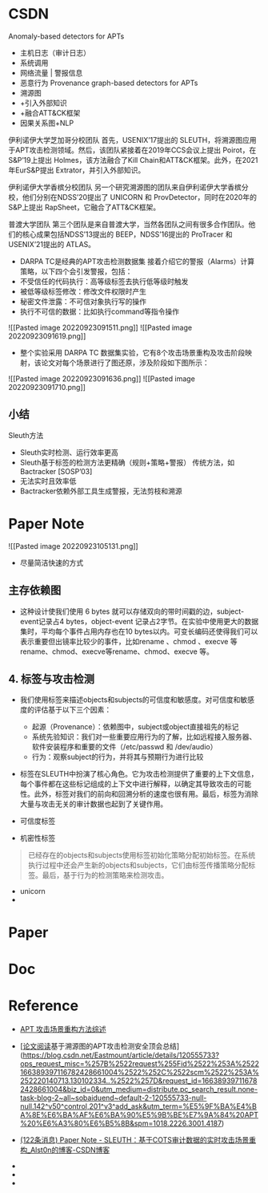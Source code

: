 # CSDN
Anomaly-based detectors for APTs
- 主机日志（审计日志）
- 系统调用
- 网络流量 | 警报信息
- 恶意行为
Provenance graph-based detectors for APTs
- 溯源图
- +引入外部知识
- +融合ATT&CK框架
- 因果关系图+NLP

伊利诺伊大学芝加哥分校团队
首先，USENIX’17提出的 SLEUTH，将溯源图应用于APT攻击检测领域。然后，该团队紧接着在2019年CCS会议上提出 Poirot，在S&P’19上提出 Holmes，该方法融合了Kill Chain和ATT&CK框架。此外，在2021年EurS&P提出 Extrator，并引入外部知识。

伊利诺伊大学香槟分校团队
另一个研究溯源图的团队来自伊利诺伊大学香槟分校，他们分别在NDSS’20提出了 UNICORN 和 ProvDetector，同时在2020年的S&P上提出 RapSheet，它融合了ATT&CK框架。

普渡大学团队
第三个团队是来自普渡大学，当然各团队之间有很多合作团队。他们的核心成果包括NDSS’13提出的 BEEP，NDSS’16提出的 ProTracer 和USENIX’21提出的 ATLAS。

- DARPA TC是经典的APT攻击检测数据集
接着介绍它的警报（Alarms）计算策略，以下四个会引发警报，包括：
- 不受信任的代码执行：高等级标签去执行低等级时触发
- 被低等级标签修改：修改文件权限时产生
- 秘密文件泄露：不可信对象执行写的操作
- 执行不可信的数据：比如执行command等指令操作

![[Pasted image 20220923091511.png]]
![[Pasted image 20220923091619.png]]
- 整个实验采用 DARPA TC 数据集实验，它有8个攻击场景重构及攻击阶段映射，该论文对每个场景进行了图还原，涉及阶段如下图所示：

![[Pasted image 20220923091636.png]]
![[Pasted image 20220923091710.png]]

## 小结
Sleuth方法
- Sleuth实时检测、运行效率更高
- Sleuth基于标签的检测方法更精确（规则+策略+警报）
传统方法，如Bactracker [SOSP’03]
- 无法实时且效率低
- Bactracker依赖外部工具生成警报，无法剪枝和溯源

# Paper Note
![[Pasted image 20220923105131.png]]
- 尽量简洁快速的方式

## 主存依赖图
- 这种设计使我们使用 6 bytes 就可以存储双向的带时间戳的边，subject-event记录占4 bytes，object-event 记录占2字节。在实验中使用更大的数据集时，平均每个事件占用内存也在10 bytes以内。可变长编码还使得我们可以表示重要但出镜率比较少的事件，比如rename 、chmod 、execve 等 rename、chmod、execve等rename、chmod、execve 等。

## 4. 标签与攻击检测
- 我们使用标签来描述objects和subjects的可信度和敏感度。对可信度和敏感度的评估基于以下三个因素：
	- 起源（Provenance）：依赖图中，subject或object直接祖先的标记
	- 系统先验知识：我们对一些重要应用行为的了解，比如远程接入服务器、软件安装程序和重要的文件（/etc/passwd 和 /dev/audio）
	- 行为：观察subject的行为，并将其与预期行为进行比较
- 标签在SLEUTH中扮演了核心角色。它为攻击检测提供了重要的上下文信息，每个事件都在这些标记组成的上下文中进行解释，以确定其导致攻击的可能性。此外，标签对我们的前向和回溯分析的速度也很有用。最后，标签为消除大量与攻击无关的审计数据也起到了关键作用。

- 可信度标签
- 机密性标签

>已经存在的objects和subjects使用标签初始化策略分配初始标签。在系统执行过程中还会产生新的objects和subjects，它们由标签传播策略分配标签。最后，基于行为的检测策略来检测攻击。

- unicorn
- 
# Paper

# Doc


# Reference
- [APT 攻击场景重构方法综述](http://xxgcxb.cnjournals.com/ch/reader/create_pdf.aspx?file_no=20200904001&year_id=2021&quarter_id=1&falg=1)
- [[论文阅读](10)基于溯源图的APT攻击检测安全顶会总结](https://blog.csdn.net/Eastmount/article/details/120555733?ops_request_misc=%257B%2522request%255Fid%2522%253A%2522166389397116782428661004%2522%252C%2522scm%2522%253A%252220140713.130102334..%2522%257D&request_id=166389397116782428661004&biz_id=0&utm_medium=distribute.pc_search_result.none-task-blog-2~all~sobaiduend~default-2-120555733-null-null.142^v50^control,201^v3^add_ask&utm_term=%E5%9F%BA%E4%BA%8E%E6%BA%AF%E6%BA%90%E5%9B%BE%E7%9A%84%20APT%20%E6%A3%80%E6%B5%8B&spm=1018.2226.3001.4187)
- [(122条消息) Paper Note - SLEUTH：基于COTS审计数据的实时攻击场景重构_Alst0n的博客-CSDN博客](https://blog.csdn.net/Sc0fie1d/article/details/104273798?ops_request_misc=%257B%2522request%255Fid%2522%253A%2522166390069816800180672231%2522%252C%2522scm%2522%253A%252220140713.130102334.pc%255Fall.%2522%257D&request_id=166390069816800180672231&biz_id=0&utm_medium=distribute.pc_search_result.none-task-blog-2~all~first_rank_ecpm_v1~rank_v31_ecpm-1-104273798-null-null.142^v50^control,201^v3^add_ask&utm_term=SLEUTH%3A%20Real-time%20Attack%20Scenario%20Reconstruction%20from%20COTS%20Audit%20Data%E2%88%97&spm=1018.2226.3001.4187)
- 

- 
- 